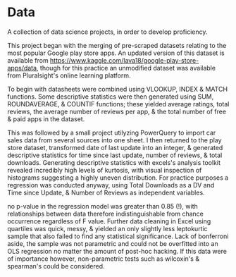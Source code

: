 # Data

A collection of data science projects, in order to develop proficiency.

This project began with the merging of pre-scraped datasets relating to the most popular Google play store apps. An updated version of this dataset is available from https://www.kaggle.com/lava18/google-play-store-apps/data, though for this practice an unmodified dataset was available from Pluralsight's online learning platform.        

To begin with datasheets were combined using VLOOKUP, INDEX & MATCH functions. Some descriptive statistics were then generated using   SUM, ROUNDAVERAGE, & COUNTIF functions; these yielded average ratings, total reviews, the average number of reviews per app, & the total number of free & paid apps in the dataset. 

This was followed by a small project utilyzing PowerQuery to import car sales data from several sources into one sheet. I then returned to the play store dataset, transformed date of last update into an integer, & generated descriptive statistics for time since last update, number of reviews, & total downloads. Generating descriptive statistics with excels's analysis toolkit revealed incredibly high levels of kurtosis, with visual inspection of histograms suggesting a highly uneven distribution. For practice purposes a regression was conducted anyway, using Total Downloads as a DV and Time since Update, & Number of Reviews as independent variables.  

  no p-value in the regression model was greater than 0.85 (!), with relationships between data therefore indistinguishable from chance occurrence regardless of F value. Further data cleaning in Excel using quartiles was quick, messy, & yielded an only slightly less leptokurtic sample that also failed to find any statistical significance. Lack of bonferroni aside, the sample was not parametric and could not be overfitted into an OLS regression no matter the amount of post-hoc hacking. If this data were of importance however, non-parametric tests such as wilcoxin's & spearman's could be considered.
  






